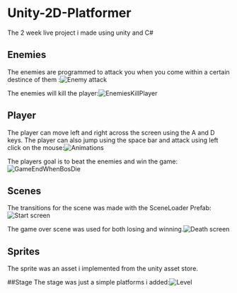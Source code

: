 # Unity-2D-Platformer
The 2 week live project i made using unity and C#

## Enemies
The enemies are programmed to attack you when you come within a certain destince of them :![Enemy attack](https://user-images.githubusercontent.com/96641564/173690114-f81859a9-7a4b-4ead-9e83-dd7ba608659e.gif)


The enemies will kill the player:![EnemiesKillPlayer](https://user-images.githubusercontent.com/96641564/173690201-a046537c-8b96-4451-ab55-7e5699a3cef7.gif)


## Player
The player can move left and right across the screen using the A and D keys. The player can also jump using the space bar and attack using left click on the mouse:![Animations](https://user-images.githubusercontent.com/96641564/173690233-c5a25cf5-95ec-4e5c-9b9e-88ec8941a42a.gif)


The players goal is to beat the enemies and win the game:![GameEndWhenBosDie](https://user-images.githubusercontent.com/96641564/173690246-47782d06-d800-447a-9da5-9a3f7a1c76d5.gif)



## Scenes
The transitions for the scene was made with the SceneLoader Prefab:![Start screen](https://user-images.githubusercontent.com/96641564/173690259-e318dc6b-46c0-4761-aaa3-d34e3dc67299.gif)



The game over scene was used for both losing and winning.![Death screen](https://user-images.githubusercontent.com/96641564/173690441-2aa5dbb1-9410-4741-8090-32239194f15f.gif)


## Sprites
The sprite was an asset i implemented from the unity asset store.

##Stage
The stage was just a simple platforms i added:![Level](https://user-images.githubusercontent.com/96641564/173690780-6ea591ec-c442-4942-a2ab-e01411523b78.gif)



